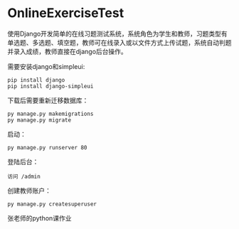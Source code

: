 # OnlineExerciseTest
使用Django开发简单的在线习题测试系统，系统角色为学生和教师，习题类型有单选题、多选题、填空题，教师可在线录入或以文件方式上传试题，系统自动判题并录入成绩，教师直接在django后台操作。

需要安装django和simpleui:

	pip install django
	pip install django-simpleui

下载后需要重新迁移数据库：

	py manage.py makemigrations
	py manage.py migrate

启动：

	py manage.py runserver 80

登陆后台：

	访问 /admin

创建教师账户：

	py manage.py createsuperuser

张老师的python课作业
